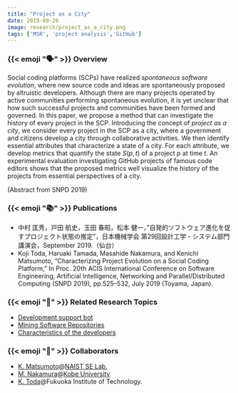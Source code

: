 ```yaml
---
title: "Project as a City"
date: 2019-09-20
image: research/project_as_a_city.png
tags: ['MSR', 'project analysis','GitHub']
---
```


### {{< emoji ":speaking_head:" >}} Overview

Social coding platforms (SCPs) have realized *spontaneous software evolution*, where new source code and ideas are spontaneously proposed by altruistic developers.
Although there are many projects operated by active communities performing spontaneous evolution, it is yet unclear that how such successful projects and communities have been formed and governed.
In this paper, we propose a method that can investigate the history of every project in the SCP.
Introducing the concept of *project as a city*, we consider every project in the SCP as a city, where a government and citizens develop a city through collaborative activities.
We then identify essential attributes that characterize a state of a city.
For each attribute, we develop metrics that quantify the state $S(p,t)$ of a project $p$ at time $t$.
An experimental evaluation investigating GitHub projects of famous code editors shows that the proposed metrics well visualize the history of the projects from essential perspectives of a city.

(Abstract from SNPD 2019)


### {{< emoji ":books:" >}} Publications

* 中村 匡秀，戸田 航史，玉田 春昭，松本 健一，”自発的ソフトウェア進化を促すプロジェクト状態の推定”，日本機械学会 第29回設計工学・システム部門講演会，September 2019.（仙台）
* Koji Toda, Haruaki Tamada, Masahide Nakamura, and Kenichi Matsumoto, “Characterizing Project Evolution on a Social Coding Platform,” In Proc. 20th ACIS International Conference on Software Engineering, Artificial Intelligence, Networking and Parallel/Distributed Computing (SNPD 2019), pp.525–532, July 2019 (Toyama, Japan).

### {{< emoji ":mag_right:" >}} Related Research Topics

* [Development support bot](../development_support_bot)
* [Mining Software Repositories](../software_development_with_ai)
* [Characteristics of the developers](../characteristics_of_developers)

### {{< emoji ":handshake:" >}} Collaborators

* [K. Matsumoto](http://isw3.naist.jp/~matumoto/)@[NAIST SE Lab.](https://se-naist.jp)
* [M. Nakamura](http://www27.cs.kobe-u.ac.jp/~masa-n/)@[Kobe University](http://www27.cs.kobe-u.ac.jp/wiki/home/)
* [K. Toda](https://www.fit.ac.jp/~toda/index_ja.html)@Fukuoka Institute of Technology.

